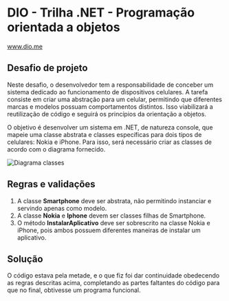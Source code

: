 # DIO - Trilha .NET - Programação orientada a objetos
www.dio.me

## Desafio de projeto

Neste desafio, o desenvolvedor tem a responsabilidade de conceber um sistema dedicado ao funcionamento de dispositivos celulares. A tarefa consiste em criar uma abstração para um celular, permitindo que diferentes marcas e modelos possuam comportamentos distintos. Isso viabilizará a reutilização de código e seguirá os princípios da orientação a objetos.

O objetivo é desenvolver um sistema em .NET, de natureza console, que mapeie uma classe abstrata e classes específicas para dois tipos de celulares: Nokia e iPhone. Para isso, será necessário criar as classes de acordo com o diagrama fornecido.

![Diagrama classes](Imagens/diagrama.png)

## Regras e validações
1. A classe **Smartphone** deve ser abstrata, não permitindo instanciar e servindo apenas como modelo.
2. A classe **Nokia** e **Iphone** devem ser classes filhas de Smartphone.
3. O método **InstalarAplicativo** deve ser sobrescrito na classe Nokia e iPhone, pois ambos possuem diferentes maneiras de instalar um aplicativo.

## Solução
O código estava pela metade, e o que fiz foi dar continuidade obedecendo as regras descritas acima, completando as partes faltantes do código para que no final, obtivesse um programa funcional.
